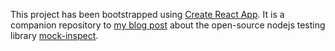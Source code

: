 This project has been bootstrapped using [Create React App](https://github.com/facebook/create-react-app). It is a companion repository to [my blog post](https://rickschubert.net/blog/posts/mock-inspect-what-it-is-and-how-to-use-it/) about the open-source nodejs testing library [mock-inspect](https://github.com/trayio/mock-inspect).
